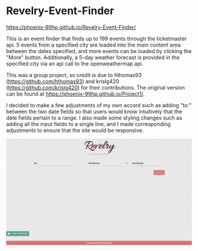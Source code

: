 # Revelry-Event-Finder

https://phoenix-99hp.github.io/Revelry-Event-Finder/

This is an event finder that finds up to 199 events through the ticketmaster api. 5 events from a specified city are loaded into the main content area between the dates specified, and more events can be loaded by clicking the "More" button. Additionally, a 5-day weather forecast is provided in the specified city via an api call to the openweathermap api. 

This was a group project, so credit is due to hthomas93 (https://github.com/hthomas93) and krislg420 (https://github.com/krislg420) for their contributions. The original version can be found at https://phoenix-99hp.github.io/Project1/. 

I decided to make a few adjustments of my own accord such as adding "to:" between the two date fields so that users would know intuitively that the date fields pertain to a range. I also made some styling changes such as adding all the input fields to a single line, and I made corresponding adjustments to ensure that the site would be responsive. 

![](assets/images/Revelry.png)